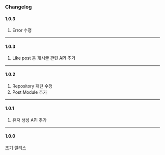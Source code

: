 ### Changelog

#### 1.0.3

1. Error 수정

----

#### 1.0.3

1. Like post 등 게시글 관련 API 추가

----

#### 1.0.2

1. Repository 패턴 수정
2. Post Module 추가

----

#### 1.0.1

1. 유저 생성 API 추가

----

#### 1.0.0

초기 릴리스
